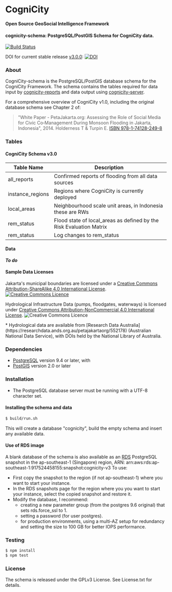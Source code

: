CogniCity
===========
**Open Source GeoSocial Intelligence Framework**

#### cognicity-schema: PostgreSQL/PostGIS Schema for CogniCity data.
[![Build Status](https://travis-ci.org/urbanriskmap/cognicity-schema.svg?branch=master)](https://travis-ci.org/urbanriskmap/cognicity-schema)

DOI for current stable release [v3.0.0](https://github.com/urbanriskmap/cognicity-schema/releases/tag/v3.0.0):
[![DOI](https://zenodo.org/badge/70249866.svg)](https://zenodo.org/badge/latestdoi/70249866)

### About
CogniCity-schema is the PostgreSQL/PostGIS database schema for the CogniCity Framework.  The schema contains the tables required for data input by [cognicity-reports](https://github.com/smart-facility/cognicity-reports-powertrack) and data output using [cognicity-server](https://github.com/smart-facility/cognicity-server).

For a comprehensive overview of CogniCity v1.0, including the original database schema see Chapter 2 of:
> "White Paper - PetaJakarta.org:
Assessing the Role of Social Media for Civic Co‑Management During Monsoon Flooding
in Jakarta, Indonesia", 2014. Holderness T & Turpin E. [ISBN 978-1-74128-249-8 ](http://petajakarta.org/banjir/en/research/)

### Tables
#### CogniCity Schema v3.0
| Table Name | Description |
| ---------- | ----------- |
| all_reports | Confirmed reports of flooding from all data sources |
| instance_regions | Regions where CogniCity is currently deployed |
| local_areas | Neighbourhood scale unit areas, in Indonesia these are RWs |
| rem_status | Flood state of local_areas as defined by the Risk Evaluation Matrix |
| rem_status | Log changes to rem_status |

#### Data
***To do***

#### Sample Data Licenses
<dl>Jakarta's municipal boundaries are licensed under a <a rel="license" href="http://creativecommons.org/licenses/by-sa/4.0/">Creative Commons Attribution-ShareAlike 4.0 International License</a>. <a rel="license" href="http://creativecommons.org/licenses/by-sa/4.0/"><img alt="Creative Commons Licence" style="border-width:0" src="https://i.creativecommons.org/l/by-sa/4.0/80x15.png" /></a></dl>

<dl>Hydrological Infrastructure Data (pumps, floodgates, waterways) is licensed under <a rel="license" href="http://creativecommons.org/licenses/by-nc/4.0/"><a rel="license" href="http://creativecommons.org/licenses/by-nc/4.0/">Creative Commons Attribution-NonCommercial 4.0 International License</a>. <img alt="Creative Commons Licence" style="border-width:0" src="https://i.creativecommons.org/l/by-nc/4.0/80x15.png"/></a>
</dl>
* Hydrological data are available from [Research Data Australia](https://researchdata.ands.org.au/petajakartaorg/552178) (Australian National Data Service), with DOIs held by the National Library of Australia.

### Dependencies
* [PostgreSQL](http://www.postgresql.org) version 9.4 or later, with
* [PostGIS](http://postgis.net) version 2.0 or later

### Installation
* The PostgreSQL database server must be running with a UTF-8 character set.

#### Installing the schema and data
```sh
$ build/run.sh
```
This will create a database "cognicity", build the empty schema and insert any available data.

#### Use of RDS image
A blank database of the schema is also available as an [RDS](https://aws.amazon.com/rds/) PostgreSQL snapshot in the ap-southeast-1 (Singapore) region, ARN: arn:aws:rds:ap-southeast-1:917524458155:snapshot:cognicity-v3
To use:
* First copy the snapshot to the region (if not ap-southeast-1) where you want to start your instance.
* In the RDS snapshots page for the region where you you want to start your instance, select the copied snapshot and restore it.
* Modify the database, I recommend:
  - creating a new parameter group (from the postgres 9.6 original) that sets rds.force_ssl to 1.
  - setting a password (for user postgres).
  - for production environments, using a multi-AZ setup for redundancy and setting the size to 100 GB for better IOPS performance.

### Testing
```sh
$ npm install
$ npm test
```

### License
The schema is released under the GPLv3 License. See License.txt for details.
